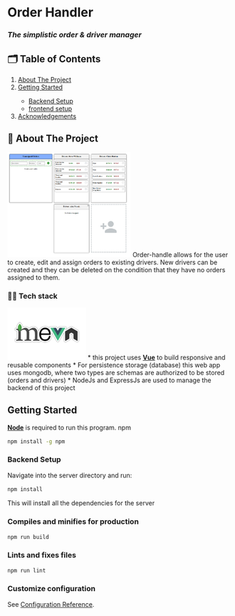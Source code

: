 # Order Handler
### _The simplistic order & driver manager_

## 🗂️ Table of Contents
<ol>
  <li><a href="#about-the-project">About The Project</a></li>
  <li><a href="#getting-started">Getting Started</a></li>
    <ul>
      <li><a href="#BackendInstallation">Backend Setup</a></li>
      <li><a href="#FrontendInstallation">frontend setup</a></li>
    </ul>
  <li><a href="#acknowledgements">Acknowledgements</a></li>
</ol>


## 📒 About The Project

<img src="./src/assets/order-handler-ui.png/" width="55%" title="hover text">
Order-handle allows for the user to create, edit and assign orders to existing drivers.
New drivers can be created and they can be deleted on the condition that they have no orders assigned to them.

### 👨‍💻 Tech stack
<img src="./src/assets/mevn-cli.jpg/" width="35%" title="hover text">
  * this project uses <a href="https://vuejs.org/"><b>Vue</b></a> to build responsive and reusable components
  * For persistence storage (database) this web app uses mongodb, where two types are schemas are authorized to be stored (orders and drivers)
  * NodeJs and ExpressJs are used to manage the backend of this project


## Getting Started
<a href="https://vuejs.org/"><b>Node</b></a> is required to run this program.
npm
```sh
npm install -g npm
```

### Backend Setup
Navigate into the server directory and run:
```sh
npm install
```
This will install all the dependencies for the server




### Compiles and minifies for production
```
npm run build
```

### Lints and fixes files
```
npm run lint
```

### Customize configuration
See [Configuration Reference](https://cli.vuejs.org/config/).
